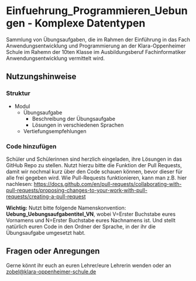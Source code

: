 ﻿# Einfuehrung_Programmieren_Uebungen - Komplexe Datentypen
Sammlung von Übungsaufgaben, die im Rahmen der Einführung in das Fach Anwendungsentwicklung und Programmierung an der Klara-Oppenheimer Schule im Rahemn der 10ten Klasse im Ausbildungsberuf Fachinformatiker Anwendungsentwicklung vermittelt wird.

## Nutzungshinweise
### Struktur
+ Modul
    + Übungsaufgabe
        + Beschreibung der Übungsaufgabe
        + Lösungen in verschiedenen Sprachen
    + Vertiefungsempfehlungen

### Code hinzufügen
Schüler und Schülerinnen sind herzlich eingeladen, ihre Lösungen in das GitHub Repo zu stellen. Nutzt hierzu bitte die Funktion der Pull Requests, damit wir nochmal kurz über den Code schauen können, bevor dieser für alle frei gegeben wird. 
Wie Pull-Requests funktionieren, kann man z.B. hier nachlesen: https://docs.github.com/en/pull-requests/collaborating-with-pull-requests/proposing-changes-to-your-work-with-pull-requests/creating-a-pull-request

**Wichtig:** Nutzt bitte folgende Namenskonvention: **Uebung_Uebungsaufgabentitel_VN**, wobei V=Erster Buchstabe eures Vornamens und N=Erster Buchstabe eures Nachnamens ist. Und stellt natürlich euren Code in den Ordner der Sprache, in der ihr die Übungsaufgabe umgesetzt habt.

## Fragen oder Anregungen   
Gerne könnt ihr euch an euren Lehrer/eure Lehrerin wenden oder an zobel@klara-oppenheimer-schule.de
